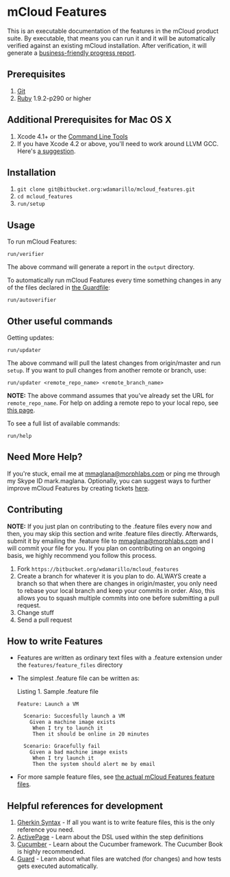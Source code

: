 mCloud Features
===============
This is an executable documentation of the features in the mCloud product suite. By executable, that means you can run it and it will be automatically verified against an existing mCloud installation. After verification, it will generate a [business-friendly progress report](http://dl.dropbox.com/u/1355795/misc/progress_report.png).

Prerequisites
-------------
1. [Git](http://git-scm.com)
2. [Ruby](ruby-lang.org/) 1.9.2-p290 or higher

Additional Prerequisites for Mac OS X
-------------------------------------
1. Xcode 4.1+ or the [Command Line Tools](https://developer.apple.com/downloads/index.action)
2. If you have Xcode 4.2 or above, you'll need to work around LLVM GCC. Here's [a suggestion](http://www.relaxdiego.com/2012/02/using-gcc-when-xcode-43-is-installed.html).

Installation
------------
1. `git clone git@bitbucket.org:wdamarillo/mcloud_features.git`
2. `cd mcloud_features`
3. `run/setup`

Usage
-----

To run mCloud Features:

    run/verifier

The above command will generate a report in the `output` directory.

To automatically run mCloud Features every time something changes in any of the files declared in [the Guardfile](https://bitbucket.org/wdamarillo/mcloud_features/src/master/Guardfile):

    run/autoverifier

Other useful commands
---------------------

Getting updates:

    run/updater

The above command will pull the latest changes from origin/master and run `setup`. If you want to pull changes from another remote or branch, use:

    run/updater <remote_repo_name> <remote_branch_name>

__NOTE:__ The above command assumes that you've already set the URL for `remote_repo_name`. For help on adding a remote repo to your local repo, see [this page](http://progit.org/book/ch2-5.html).

To see a full list of available commands:

    run/help


Need More Help?
---------------
If you're stuck, email me at mmaglana@morphlabs.com or ping me through my Skype
ID mark.maglana. Optionally, you can suggest ways to further improve mCloud
Features by creating tickets [here](https://bitbucket.org/wdamarillo/mcloud_features/issues/new).

Contributing
------------
__NOTE:__ If you just plan on contributing to the .feature files every now and then, you may skip this section and write .feature files directly. Afterwards, submit it by emailing the .feature file to mmaglana@morphlabs.com and I will commit your file for you. If you plan on contributing on an ongoing basis, we highly recommend you follow this process.

1. Fork `https://bitbucket.org/wdamarillo/mcloud_features`
2. Create a branch for whatever it is you plan to do. ALWAYS create a branch so that when there are changes in origin/master, you only need to rebase your local branch and keep your commits in order. Also, this allows you to squash multiple commits into one before submitting a pull request.
3. Change stuff
4. Send a pull request

How to write Features
---------------------
* Features are written as ordinary text files with a .feature extension under the `features/feature_files` directory
* The simplest .feature file can be written as:

  Listing 1. Sample .feature file

      Feature: Launch a VM

        Scenario: Succesfully launch a VM
          Given a machine image exists
           When I try to launch it
           Then it should be online in 20 minutes

        Scenario: Gracefully fail
          Given a bad machine image exists
           When I try launch it
           Then the system should alert me by email

* For more sample feature files, see [the actual mCloud Features feature files](https://bitbucket.org/wdamarillo/mcloud_features/src/375ec13be815/features/feature_files/).

Helpful references for development
----------------------------------
1. [Gherkin Syntax](https://github.com/cucumber/cucumber/wiki/Gherkin) - If all you want is to write feature files, this is the only reference you need.
2. [ActivePage](https://github.com/activepage/activepage/blob/master/lib/activepage/page.rb) - Learn about the DSL used within the step definitions
3. [Cucumber](http://cukes.info) - Learn about the Cucumber framework. The Cucumber Book is highly recommended.
6. [Guard](https://github.com/guard/guard) - Learn about what files are watched (for changes) and how tests gets executed automatically.
